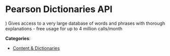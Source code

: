 # Pearson Dictionaries API


) Gives access to a very large database of words and phrases with thorough explanations - free usage for up to 4 million calls/month



**Categories**:

- [Content & Dictionaries](https://github.com/apis-list/apis-list#content-and-dictionaries)



